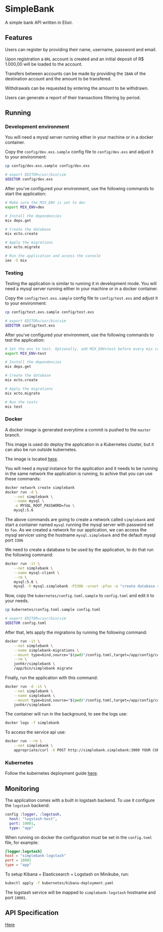 # SimpleBank

A simple bank API written in Elixir.

## Features

Users can register by providing their name, username, password and email.

Upon registration a `BRL` account is created and an initial deposit of R$ 1.000,00 will be loaded to the account.

Transfers between accounts can be made by providing the `IBAN` of the destination account and the amount to be transfered.

Withdrawals can be requested by entering the amount to be withdrawn.

Users can generate a report of their transactions filtering by period.

## Running

### Development environment

You will need a mysql server running either in your machine or in a docker container.

Copy the `config/dev.exs.sample` config file to `config/dev.exs` and adjust it to your environment:

```sh
cp config/dev.exs.sample config/dev.exs

# export EDITOR=/usr/bin/vim
$EDITOR config/dev.exs
```

After you've configured your environment, use the following commands to start the application:

```sh
# Make sure the MIX_ENV is set to dev
export MIX_ENV=dev

# Install the dependencies
mix deps.get

# Create the database
mix ecto.create

# Apply the migrations
mix ecto.migrate

# Run the application and access the console
iex -S mix
```

### Testing

Testing the application is similar to running it in development mode.
You will need a mysql server running either in your machine or in a docker container.

Copy the `config/test.exs.sample` config file to `config/test.exs` and adjust it to your environment:

```sh
cp config/test.exs.sample config/test.exs

# export EDITOR=/usr/bin/vim
$EDITOR config/test.exs
```

After you've configured your environment, use the following commands to test the application:

```sh
# Set the env to test. Optionally, add MIX_ENV=test before every mix command you execute (e.g. MIX_ENV=test mix deps.get).
export MIX_ENV=test

# Install the dependencies
mix deps.get

# Create the database
mix ecto.create

# Apply the migrations
mix ecto.migrate

# Run the tests
mix test
```

### Docker

A docker image is generated everytime a commit is pushed to the `master` branch.

This image is used do deploy the application in a Kubernetes cluster, but it can also be run outside kubernetes.

The image is located [here](https://hub.docker.com/r/jonhkr/simplebank/).

You will need a mysql instance for the application and it needs to be running in the same network the application is running, to achive that you can use these commands:

```sh
docker network create simplebank
docker run -d \
    --net simplebank \
    --name mysql \
    -e MYSQL_ROOT_PASSWORD=foo \
    mysql:5.6
```

The above commands are going to create a network called `simplebank` and start a container named `mysql` running the mysql server with password set to `foo`. As we created a network for our application, we can access the mysql servicer using the hostname `mysql.simplebank` and the default mysql port `3306`

We need to create a database to be used by the application, to do that run the following command:

```sh
docker run -it \
    --net simplebank \
    --name mysql-client \
    --rm \
    mysql:5.6 \
    mysql -h mysql.simplebank -P3306 -uroot -pfoo -e "create database simplebank;"
```

Now, copy the `kubernetes/config.toml.sample` to `config.toml` and edit it to your needs.

```sh
cp kubernetes/config.toml.sample config.toml

# export EDITOR=/usr/bin/vim
$EDITOR config.toml
```

After that, lets apply the migrations by running the following command:

```sh
docker run -it \
    --net simplebank \
    --name simplebank-migrations \
    --mount type=bind,source="$(pwd)"/config.toml,target=/app/config/config.toml \
    --rm \
    jonhkr/simplebank \
    /app/bin/simplebank migrate
```

Finally, run the application with this command:

```sh
docker run -d -it \
    --net simplebank \
    --name simplebank \
    --mount type=bind,source="$(pwd)"/config.toml,target=/app/config/config.toml \
    jonhkr/simplebank
```

The container will run in the background, to see the logs use:

```sh
docker logs -f simplebank
```

To access the service api use:

```sh
docker run --rm \
    --net simplebank \
    appropriate/curl -X POST http://simplebank.simplebank:3000 YOUR CURL COMMAND
```

### Kubernetes

Follow the kubernetes deployment guide [here](kubernetes/README.md).

## Monitoring

The application comes with a built in logstash backend. To use it configure the `logstash` backend:

```elixir
config :logger, :logstash,
  host: "logstash-host",
  port: 10001,
  type: "app"
```

When running on docker the configuration must be set in the `config.toml` file, for example:

```toml
[logger.logstash]
host = "simplebank-logstash"
port = 10001
type = "app"
```

To setup Kibana + Elasticsearch + Logstash on Minikube, run:

```sh
kubectl apply -f kubernetes/kibana-deployment.yaml
```

The logstash service will be mapped to `simplebank-logstash` hostname and port `10001`.

## API Specification

[Here](docs/api-spec.md)